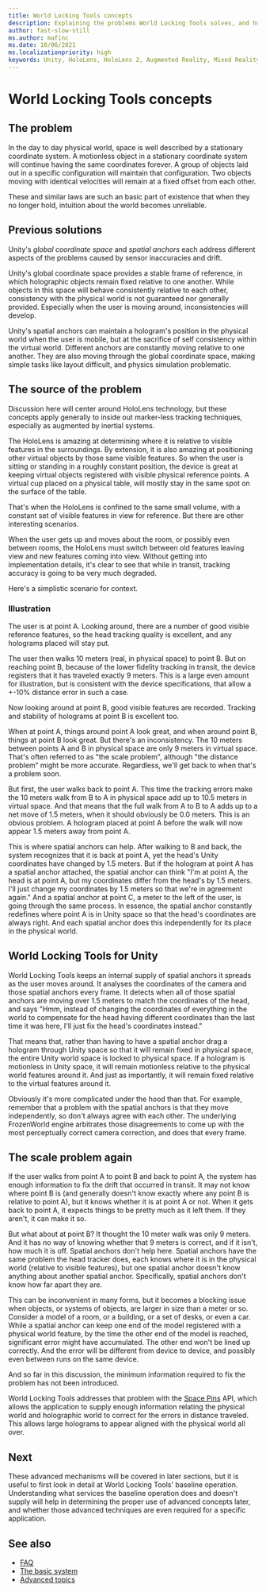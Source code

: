 ```yaml
---
title: World Locking Tools concepts
description: Explaining the problems World Locking Tools solves, and how it solves them.
author: fast-slow-still
ms.author: mafinc
ms.date: 10/06/2021
ms.localizationpriority: high
keywords: Unity, HoloLens, HoloLens 2, Augmented Reality, Mixed Reality, ARCore, ARKit, development, MRTK
---
```


# World Locking Tools concepts

## The problem

In the day to day physical world, space is well described by a stationary coordinate system. A motionless object in a stationary coordinate system will continue having the same coordinates forever. A group of objects laid out in a specific configuration will maintain that configuration. Two objects moving with identical velocities will remain at a fixed offset from each other.

These and similar laws are such an basic part of existence that when they no longer hold, intuition about the world becomes unreliable.

## Previous solutions

Unity's *global coordinate space* and *spatial anchors* each address different aspects of the problems caused by sensor inaccuracies and drift.

Unity's global coordinate space provides a stable frame of reference, in which holographic objects remain fixed relative to one another.  While objects in this space will behave consistently relative to each other, consistency with the physical world is not guaranteed nor generally provided. Especially when the user is moving around, inconsistencies will develop.

Unity's spatial anchors can maintain a hologram's position in the physical world when the user is mobile, but at the sacrifice of self consistency within the virtual world. Different anchors are constantly moving relative to one another. They are also moving through the global coordinate space, making simple tasks like layout difficult, and physics simulation problematic.

## The source of the problem

Discussion here will center around HoloLens technology, but these concepts apply generally to inside out marker-less tracking techniques, especially as augmented by inertial systems.

The HoloLens is amazing at determining where it is relative to visible features in the surroundings. By extension, it is also amazing at positioning other virtual objects by those same visible features. So when the user is sitting or standing in a roughly constant position, the device is great at keeping virtual objects registered with visible physical reference points. A virtual cup placed on a physical table, will mostly stay in the same spot on the surface of the table.  

That's when the HoloLens is confined to the same small volume, with a constant set of visible features in view for reference. But there are other interesting scenarios.

When the user gets up and moves about the room, or possibly even between rooms, the HoloLens must switch between old features leaving view and new features coming into view. Without getting into implementation details, it's clear to see that while in transit, tracking accuracy is going to be very much degraded.

Here's a simplistic scenario for context.

### Illustration

The user is at point A. Looking around, there are a number of good visible reference features, so the head tracking quality is excellent, and any holograms placed will stay put.

The user then walks 10 meters (real, in physical space) to point B. But on reaching point B, because of the lower fidelity tracking in transit, the device registers that it has traveled exactly 9 meters. This is a large even amount for illustration, but is consistent with the device specifications, that allow a +-10% distance error in such a case.

Now looking around at point B, good visible features are recorded. Tracking and stability of holograms at point B is excellent too.

When at point A, things around point A look great, and when around point B, things at point B look great. But there's an inconsistency. The 10 meters between points A and B in physical space are only 9 meters in virtual space. That's often referred to as "the scale problem", although "the distance problem" might be more accurate. Regardless, we'll get back to when that's a problem soon.

But first, the user walks back to point A. This time the tracking errors make the 10 meters walk from B to A in physical space add up to 10.5 meters in virtual space. And that means that the full walk from A to B to A adds up to a net move of 1.5 meters, when it should obviously be 0.0 meters. This is an obvious problem. A hologram placed at point A before the walk will now appear 1.5 meters away from point A.

This is where spatial anchors can help. After walking to B and back, the system recognizes that it is back at point A, yet the head's Unity coordinates have changed by 1.5 meters. But if the hologram at point A has a spatial anchor attached, the spatial anchor can think "I'm at point A, the head is at point A, but my coordinates differ from the head's by 1.5 meters. I'll just change my coordinates by 1.5 meters so that we're in agreement again." And a spatial anchor at point C, a meter to the left of the user, is going through the same process. In essence, the spatial anchor constantly redefines where point A is in Unity space so that the head's coordinates are always right. And each spatial anchor does this independently for its place in the physical world.  

## World Locking Tools for Unity

World Locking Tools keeps an internal supply of spatial anchors it spreads as the user moves around. It analyses the coordinates of the camera and those spatial anchors every frame. It detects when all of those spatial anchors are moving over 1.5 meters to match the coordinates of the head, and says "Hmm, instead of changing the coordinates of everything in the world to compensate for the head having different coordinates than the last time it was here, I'll just fix the head's coordinates instead."

That means that, rather than having to have a spatial anchor drag a hologram through Unity space so that it will remain fixed in physical space, the entire Unity world space is locked to physical space. If a hologram is motionless in Unity space, it will remain motionless relative to the physical world features around it. And just as importantly, it will remain fixed relative to the virtual features around it.

Obviously it's more complicated under the hood than that. For example, remember that a problem with the spatial anchors is that they move independently, so don't always agree with each other. The underlying FrozenWorld engine arbitrates those disagreements to come up with the most perceptually correct camera correction, and does that every frame.

## The scale problem again

If the user walks from point A to point B and back to point A, the system has enough information to fix the drift that occurred in transit. It may not know where point B is (and generally doesn't know exactly where any point B is relative to point A), but it knows whether it is at point A or not. When it gets back to point A, it expects things to be pretty much as it left them. If they aren't, it can make it so.

But what about at point B? It thought the 10 meter walk was only 9 meters. And it has no way of knowing whether that 9 meters is correct, and if it isn't, how much it is off. Spatial anchors don't help here. Spatial anchors have the same problem the head tracker does, each knows where it is in the physical world (relative to visible features), but one spatial anchor doesn't know anything about another spatial anchor. Specifically, spatial anchors don't know how far apart they are.

This can be inconvenient in many forms, but it becomes a blocking issue when objects, or systems of objects, are larger in size than a meter or so. Consider a model of a room, or a building, or a set of desks, or even a car. While a spatial anchor can keep one end of the model registered with a physical world feature, by the time the other end of the model is reached, significant error might have accumulated. The other end won't be lined up correctly. And the error will be different from device to device, and possibly even between runs on the same device.

And so far in this discussion, the minimum information required to fix the problem has not been introduced.

World Locking Tools addresses that problem with the [Space Pins](Concepts/Advanced/SpacePins.md) API, which allows the application to supply enough information relating the physical world and holographic world to correct for the errors in distance traveled. This allows large holograms to appear aligned with the physical world all over.

## Next

These advanced mechanisms will be covered in later sections, but it is useful to first look in detail at World Locking Tools' baseline operation. Understanding what services the baseline operation does and doesn't supply will help in determining the proper use of advanced concepts later, and whether those advanced techniques are even required for a specific application.

## See also

* [FAQ](IntroFAQ.md)
* [The basic system](Concepts/BasicConcepts.md)
* [Advanced topics](Concepts/AdvancedConcepts.md)
